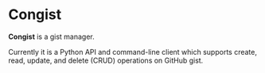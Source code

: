# Congist

**Congist** is a gist manager.

Currently it is a Python API and command-line client which supports
create, read, update, and delete (CRUD) operations on GitHub gist.
